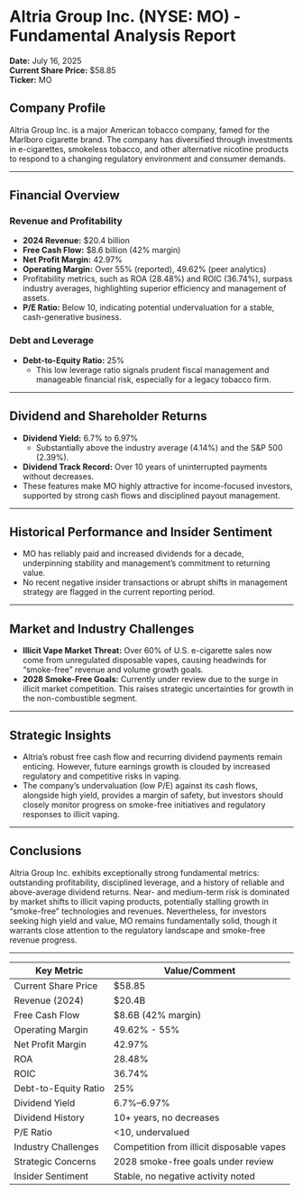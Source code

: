 # Altria Group Inc. (NYSE: MO) - Fundamental Analysis Report
**Date:** July 16, 2025  
**Current Share Price:** $58.85  
**Ticker:** MO  

## Company Profile
Altria Group Inc. is a major American tobacco company, famed for the Marlboro cigarette brand. The company has diversified through investments in e-cigarettes, smokeless tobacco, and other alternative nicotine products to respond to a changing regulatory environment and consumer demands.

---

## Financial Overview

### Revenue and Profitability
- **2024 Revenue:** $20.4 billion
- **Free Cash Flow:** $8.6 billion (42% margin)
- **Net Profit Margin:** 42.97%
- **Operating Margin:** Over 55% (reported), 49.62% (peer analytics)
- Profitability metrics, such as ROA (28.48%) and ROIC (36.74%), surpass industry averages, highlighting superior efficiency and management of assets.
- **P/E Ratio:** Below 10, indicating potential undervaluation for a stable, cash-generative business.

### Debt and Leverage
- **Debt-to-Equity Ratio:** 25%
  - This low leverage ratio signals prudent fiscal management and manageable financial risk, especially for a legacy tobacco firm.

---

## Dividend and Shareholder Returns

- **Dividend Yield:** 6.7% to 6.97%
  - Substantially above the industry average (4.14%) and the S&P 500 (2.39%).
- **Dividend Track Record:** Over 10 years of uninterrupted payments without decreases.
- These features make MO highly attractive for income-focused investors, supported by strong cash flows and disciplined payout management.

---

## Historical Performance and Insider Sentiment

- MO has reliably paid and increased dividends for a decade, underpinning stability and management’s commitment to returning value.
- No recent negative insider transactions or abrupt shifts in management strategy are flagged in the current reporting period.

---

## Market and Industry Challenges

- **Illicit Vape Market Threat:** Over 60% of U.S. e-cigarette sales now come from unregulated disposable vapes, causing headwinds for “smoke-free” revenue and volume growth goals.
- **2028 Smoke-Free Goals:** Currently under review due to the surge in illicit market competition. This raises strategic uncertainties for growth in the non-combustible segment.

---

## Strategic Insights

- Altria’s robust free cash flow and recurring dividend payments remain enticing. However, future earnings growth is clouded by increased regulatory and competitive risks in vaping.
- The company’s undervaluation (low P/E) against its cash flows, alongside high yield, provides a margin of safety, but investors should closely monitor progress on smoke-free initiatives and regulatory responses to illicit vaping.

---

## Conclusions

Altria Group Inc. exhibits exceptionally strong fundamental metrics: outstanding profitability, disciplined leverage, and a history of reliable and above-average dividend returns. Near- and medium-term risk is dominated by market shifts to illicit vaping products, potentially stalling growth in “smoke-free” technologies and revenues. Nevertheless, for investors seeking high yield and value, MO remains fundamentally solid, though it warrants close attention to the regulatory landscape and smoke-free revenue progress.

---

| Key Metric              | Value/Comment                                    |
|-------------------------|-------------------------------------------------|
| Current Share Price     | $58.85                                          |
| Revenue (2024)          | $20.4B                                          |
| Free Cash Flow          | $8.6B (42% margin)                              |
| Operating Margin        | 49.62% - 55%                                    |
| Net Profit Margin       | 42.97%                                          |
| ROA                     | 28.48%                                          |
| ROIC                    | 36.74%                                          |
| Debt-to-Equity Ratio    | 25%                                             |
| Dividend Yield          | 6.7%–6.97%                                      |
| Dividend History        | 10+ years, no decreases                         |
| P/E Ratio               | <10, undervalued                                |
| Industry Challenges     | Competition from illicit disposable vapes       |
| Strategic Concerns      | 2028 smoke-free goals under review              |
| Insider Sentiment       | Stable, no negative activity noted              |